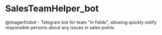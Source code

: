 # SalesTeamHelper_bot
@imagerfrobot - Telegram bot for team "in fields", allowing quickly notify responsible persons about any issues in sales points
